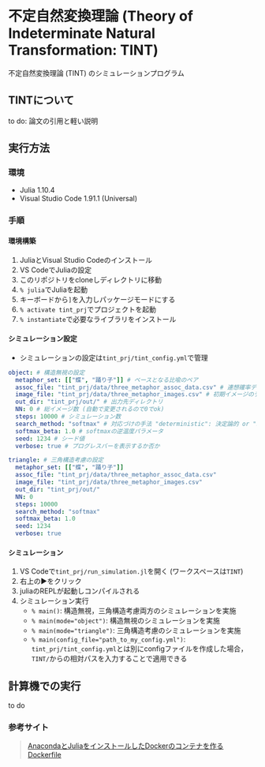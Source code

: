 # 不定自然変換理論 (Theory of Indeterminate Natural Transformation: TINT)
不定自然変換理論 (TINT) のシミュレーションプログラム

## TINTについて
to do: 論文の引用と軽い説明

## 実行方法
### 環境
- Julia 1.10.4
- Visual Studio Code 1.91.1 (Universal)

### 手順
#### 環境構築
1. JuliaとVisual Studio Codeのインストール
2. VS CodeでJuliaの設定
3. このリポジトリをcloneしディレクトリに移動
5. `% julia`でJuliaを起動
6. キーボードから`]`を入力しパッケージモードにする
7. `% activate tint_prj`でプロジェクトを起動
8. `% instantiate`で必要なライブラリをインストール

#### シミュレーション設定
- シミュレーションの設定は`tint_prj/tint_config.yml`で管理
```yaml
object: # 構造無視の設定
  metaphor_set: [["蝶", "踊り子"]] # ベースとなる比喩のペア
  assoc_file: "tint_prj/data/three_metaphor_assoc_data.csv" # 連想確率データ
  image_file: "tint_prj/data/three_metaphor_images.csv" # 初期イメージのデータ
  out_dir: "tint_prj/out/" # 出力先ディレクトリ
  NN: 0 # 総イメージ数 (自動で変更されるので0でok)
  steps: 10000 # シミュレーション数
  search_method: "softmax" # 対応づけの手法 "deterministic": 決定論的 or "softmax": 確率論的
  softmax_beta: 1.0 # softmaxの逆温度パラメータ
  seed: 1234 # シード値
  verbose: true # プログレスバーを表示するか否か

triangle: # 三角構造考慮の設定
  metaphor_set: [["蝶", "踊り子"]]
  assoc_file: "tint_prj/data/three_metaphor_assoc_data.csv"
  image_file: "tint_prj/data/three_metaphor_images.csv"
  out_dir: "tint_prj/out/"
  NN: 0
  steps: 10000
  search_method: "softmax"
  softmax_beta: 1.0
  seed: 1234
  verbose: true
```

#### シミュレーション
1. VS Codeで`tint_prj/run_simulation.jl`を開く (ワークスペースは`TINT`)
2. 右上の▶︎をクリック
3. juliaのREPLが起動しコンパイルされる
4. シミュレーション実行
    - `% main()`: 構造無視，三角構造考慮両方のシミュレーションを実施
    - `% main(mode="object")`: 構造無視のシミュレーションを実施
    - `% main(mode="triangle")`: 三角構造考慮のシミュレーションを実施
    - `% main(config_file="path_to_my_config.yml")`: `tint_prj/tint_config.yml`とは別にconfigファイルを作成した場合，`TINT/`からの相対パスを入力することで適用できる

## 計算機での実行
to do

### 参考サイト  
> [AnacondaとJuliaをインストールしたDockerのコンテナを作るDockerfile](https://eqseqs.hatenablog.com/entry/2020/07/26/180318)
